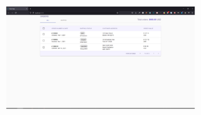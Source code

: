 ![Image of Exam](https://github.com/scarfaceshing/raging-river/blob/master/documentation/image_1.PNG)